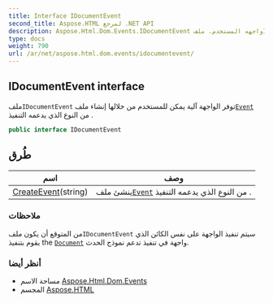 ```yaml
---
title: Interface IDocumentEvent
second_title: Aspose.HTML لمرجع .NET API
description: Aspose.Html.Dom.Events.IDocumentEvent واجهه المستخدم. ملفIDocumentEvent توفر الواجهة آلية يمكن للمستخدم من خلالها إنشاء ملفEvent من النوع الذي يدعمه التنفيذ .
type: docs
weight: 790
url: /ar/net/aspose.html.dom.events/idocumentevent/
---
```

## IDocumentEvent interface

ملف`IDocumentEvent` توفر الواجهة آلية يمكن للمستخدم من خلالها إنشاء ملف[`Event`](../event/) من النوع الذي يدعمه التنفيذ .

```csharp
public interface IDocumentEvent
```

## طُرق

| اسم | وصف |
| --- | --- |
| [CreateEvent](../../aspose.html.dom.events/idocumentevent/createevent/)(string) | ينشئ ملف[`Event`](../event/) من النوع الذي يدعمه التنفيذ . |

### ملاحظات

من المتوقع أن يكون ملف`IDocumentEvent` سيتم تنفيذ الواجهة على نفس الكائن الذي يقوم بتنفيذ the [`Document`](../../aspose.html.dom/document/) واجهة في تنفيذ تدعم نموذج الحدث.

### أنظر أيضا

* مساحة الاسم [Aspose.Html.Dom.Events](../../aspose.html.dom.events/)
* المجسم [Aspose.HTML](../../)


